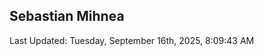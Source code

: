 <h2>Sebastian Mihnea</h2>

<!--RECENT_ACTIVITY:start-->
<!--RECENT_ACTIVITY:end-->
<!--RECENT_ACTIVITY:last_update-->
Last Updated: Tuesday, September 16th, 2025, 8:09:43 AM
<!--RECENT_ACTIVITY:last_update_end-->

<!---LOL-STATS-START-HERE--->
<!---LOL-STATS-END-HERE--->
